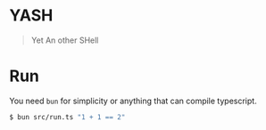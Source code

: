 # YASH
> Yet An other SHell

# Run
You need `bun` for simplicity or anything that can compile typescript.

```sh
$ bun src/run.ts "1 + 1 == 2"
```